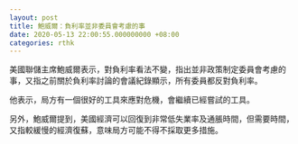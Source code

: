 ```yaml
---
layout: post
title: 鮑威爾：負利率並非委員會考慮的事
date: 2020-05-13 22:00:55.000000000 +08:00
categories: rthk
---
```


美國聯儲主席鮑威爾表示，對負利率看法不變，指出並非政策制定委員會考慮的事，又指之前關於負利率討論的會議紀錄顯示，所有委員都反對負利率。

他表示，局方有一個很好的工具來應對危機，會繼續已經嘗試的工具。

另外，鮑威爾提到，美國經濟可以回復到非常低失業率及通脹時間，但需要時間，又指較緩慢的經濟復蘇，意味局方可能不得不採取更多措施。
